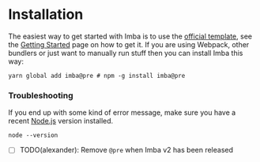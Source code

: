 # Installation

The easiest way to get started with Imba is to use the [official template](https://github.com/imba/imba2-hello-world), see the [Getting Started](get-started.md) page on how to get it. If you are using Webpack, other bundlers or just want to manually run stuff then you can install Imba this way:

```text
yarn global add imba@pre # npm -g install imba@pre
```

### Troubleshooting

If you end up with some kind of error message, make sure you have a recent [Node.js](https://nodejs.org) version installed.

```text
node --version
```



* [ ] TODO\(alexander\): Remove `@pre` when Imba v2 has been released

